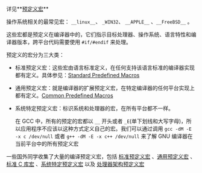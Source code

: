 详见**[预定义宏](http://mrlongx.com/index.php/2016/07/09/predefined-macros/)** 

操作系统相关的最常见宏： `__linux__`、 `_WIN32`、 `__APPLE__` 、`__FreeBSD__` 。

这些宏都是预定义在编译器中的，它们指示目标处理器、操作系统、语言特性和编译器版本，跨平台代码需要使用 `#if/#endif` 来处理。

预定义的宏分为三大类：

- 标准预定义宏：这些宏由语言标准定义，在任何支持该语言标准的编译器实现都有定义。具体参见：[Standard Predefined Macros](https://gcc.gnu.org/onlinedocs/cpp/Standard-Predefined-Macros.html#Standard-Predefined-Macros)

- 通用预定义宏：就是编译器的扩展预定义宏，在特定编译器的任何平台实现上都有定义。[Common Predefined Macros](https://gcc.gnu.org/onlinedocs/cpp/Common-Predefined-Macros.html#Common-Predefined-Macros)

- 系统特定预定义宏：标识系统和处理器的宏，在所有平台都不一样。

  在 GCC 中，所有的预定的宏都以 `__` 开头或者 `_E`(单下划线和大写字母)，所以应用程序不应该以这种方式定义自己的宏。我们可以通过调用 `gcc -dM -E -x c /dev/null` 或者 `g++ -dM -E -x c++ /dev/null` 来了解 GNU 编译器在当前平台中的所有预定义宏


一些国外同学收集了大量的编译预定义宏，包括 [标准预定义宏](https://sourceforge.net/p/predef/wiki/Standards/) 、[通用预定义宏](https://sourceforge.net/p/predef/wiki/Compilers/) 、[标准 C 库宏](https://sourceforge.net/p/predef/wiki/Libraries/) 、[系统特定预定义宏](https://sourceforge.net/p/predef/wiki/OperatingSystems/) 以及 [处理器架构预定义宏](https://sourceforge.net/p/predef/wiki/Architectures/) 





